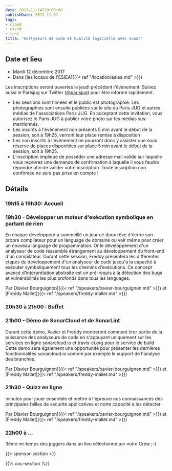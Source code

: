 ```yaml
---
date: 2017-11-14T19:00:00
publishDate: 2017-11-07
tags:
- cloud
- ci/cd
- test
title: "Analyseurs de code et Qualité logicielle avec Sonar"
---
```


## Date et lieu

- Mardi 12 décembre 2017
- Dans [les locaux de l'ESIEA]({{< ref "/location/esiea.md" >}})

Les inscriptions seront ouvertes le jeudi précédent l'évènement. Suivez aussi le Parisjug sur Twitter ([@parisjug](https://twitter.com/parisjug)) pour être informé rapidement.
- Les sessions sont filmées et le public est photographié. Les photographies sont ensuite publiées sur le site du Paris JUG et autres médias de l'associations Paris JUG. En acceptant cette invitation, vous autorisez le Paris JUG à publier votre photo sur les médias sus-mentionnés.
- Les inscrits à l'évènement non présents 5 min avant le début de la session, soit à 19h25, verront leur place remise à disposition
- Les non inscrits à l'évènement ne pourront donc y assister que sous réserve de places disponibles sur place 5 min avant le début de la session, soit à 19h25.
- L’inscription implique de posséder une adresse mail valide sur laquelle vous recevrez une demande de confirmation à laquelle il vous faudra répondre afin de valider votre inscription. Toute inscription non confirmée ne sera pas prise en compte !


## Détails

### 19h15 à 19h30: Accueil

### 19h30 - Développer un moteur d'exécution symbolique en partant de rien

En chaque développeur a sommeillé un jour ce doux rêve d'écrire son propre compilateur pour un language de domaine ou voir même pour créer un nouveau language de programmation. Or le développement d'un analyseur de code ressemble étrangement au développement du front-end d'un compilateur. Durant cette session, Freddy présentera les différentes étapes du développement d'un analyseur de code jusqu'à la capacité à exécuter symboliquement tous les chemins d'exécutions. Ce concept avancé d'interprétation abstraite est un pré-requis à la détection des bugs et vulnérabilités les plus profonds dans tous les languages.

Par [Xavier Bourguignon]({{< ref "/speakers/xavier-bourguignon.md" >}}) et [Freddy Mallet]({{< ref "/speakers/freddy-mallet.md" >}})

### 20h30 à 21h00 : Buffet


### 21h00 - Démo de SonarCloud et de SonarLint

Durant cette demo, Xavier et Freddy montreront comment tirer partie de la puissance des analyseurs de code en s'appuyant uniquement sur les services en ligne sonarcloud.io et travis-ci.org pour le service de build. Cette demo sera également une opportunité pour présenter les dernières fonctionnalités sonarcloud.io comme par exemple le support de l'analyse des branches.

Par [Xavier Bourguignon]({{< ref "/speakers/xavier-bourguignon.md" >}}) et [Freddy Mallet]({{< ref "/speakers/freddy-mallet.md" >}})

### 21h30 - Quizz en ligne

minutes pour jouer ensemble et mettre à l'épreuve nos connaissances des principales failles de sécurité applicatives et notre capacité à les détecter.

Par [Xavier Bourguignon]({{< ref "/speakers/xavier-bourguignon.md" >}}) et [Freddy Mallet]({{< ref "/speakers/freddy-mallet.md" >}})


### 22h00 à ...

3ème mi-temps des juggers dans un lieu sélectionné par votre Crew ;-)

{{< sponsor-section >}}

{{% coc-section %}}
